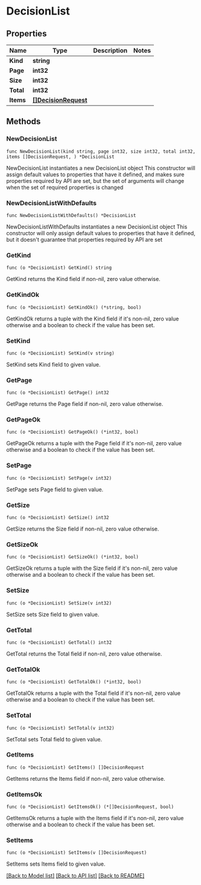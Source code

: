 # DecisionList

## Properties

Name | Type | Description | Notes
------------ | ------------- | ------------- | -------------
**Kind** | **string** |  | 
**Page** | **int32** |  | 
**Size** | **int32** |  | 
**Total** | **int32** |  | 
**Items** | [**[]DecisionRequest**](DecisionRequest.md) |  | 

## Methods

### NewDecisionList

`func NewDecisionList(kind string, page int32, size int32, total int32, items []DecisionRequest, ) *DecisionList`

NewDecisionList instantiates a new DecisionList object
This constructor will assign default values to properties that have it defined,
and makes sure properties required by API are set, but the set of arguments
will change when the set of required properties is changed

### NewDecisionListWithDefaults

`func NewDecisionListWithDefaults() *DecisionList`

NewDecisionListWithDefaults instantiates a new DecisionList object
This constructor will only assign default values to properties that have it defined,
but it doesn't guarantee that properties required by API are set

### GetKind

`func (o *DecisionList) GetKind() string`

GetKind returns the Kind field if non-nil, zero value otherwise.

### GetKindOk

`func (o *DecisionList) GetKindOk() (*string, bool)`

GetKindOk returns a tuple with the Kind field if it's non-nil, zero value otherwise
and a boolean to check if the value has been set.

### SetKind

`func (o *DecisionList) SetKind(v string)`

SetKind sets Kind field to given value.


### GetPage

`func (o *DecisionList) GetPage() int32`

GetPage returns the Page field if non-nil, zero value otherwise.

### GetPageOk

`func (o *DecisionList) GetPageOk() (*int32, bool)`

GetPageOk returns a tuple with the Page field if it's non-nil, zero value otherwise
and a boolean to check if the value has been set.

### SetPage

`func (o *DecisionList) SetPage(v int32)`

SetPage sets Page field to given value.


### GetSize

`func (o *DecisionList) GetSize() int32`

GetSize returns the Size field if non-nil, zero value otherwise.

### GetSizeOk

`func (o *DecisionList) GetSizeOk() (*int32, bool)`

GetSizeOk returns a tuple with the Size field if it's non-nil, zero value otherwise
and a boolean to check if the value has been set.

### SetSize

`func (o *DecisionList) SetSize(v int32)`

SetSize sets Size field to given value.


### GetTotal

`func (o *DecisionList) GetTotal() int32`

GetTotal returns the Total field if non-nil, zero value otherwise.

### GetTotalOk

`func (o *DecisionList) GetTotalOk() (*int32, bool)`

GetTotalOk returns a tuple with the Total field if it's non-nil, zero value otherwise
and a boolean to check if the value has been set.

### SetTotal

`func (o *DecisionList) SetTotal(v int32)`

SetTotal sets Total field to given value.


### GetItems

`func (o *DecisionList) GetItems() []DecisionRequest`

GetItems returns the Items field if non-nil, zero value otherwise.

### GetItemsOk

`func (o *DecisionList) GetItemsOk() (*[]DecisionRequest, bool)`

GetItemsOk returns a tuple with the Items field if it's non-nil, zero value otherwise
and a boolean to check if the value has been set.

### SetItems

`func (o *DecisionList) SetItems(v []DecisionRequest)`

SetItems sets Items field to given value.



[[Back to Model list]](../README.md#documentation-for-models) [[Back to API list]](../README.md#documentation-for-api-endpoints) [[Back to README]](../README.md)


